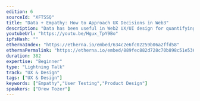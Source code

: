 ```yaml
---
edition: 6
sourceId: "XFTSSQ"
title: "Data + Empathy: How to Approach UX Decisions in Web3"
description: "Data has been useful in Web2 UX/UI design for quantifying user actions to understand what’s working and not working, but it doesn’t tell you why they’re doing that. When you pair participatory design with data design, you can get an effective picture of how and why people use the product. But, the problem is user research is becoming increasingly data heavy. Web3 enables more participatory design because people are aware of their data and are conscious of this type of exploitation."
youtubeUrl: "https://youtu.be/Hgux_TpY9Bo"
ipfsHash: ""
ethernaIndex: "https://etherna.io/embed/634c2e6fc02259b06a2ffd58"
ethernaPermalink: "https://etherna.io/embed/889fec882d728c70b898c51e536e6703f85651cb7356b8d01cfcfc092eecc297"
duration: 382
expertise: "Beginner"
type: "Lightning Talk"
track: "UX & Design"
tags: ["UX & Design"]
keywords: ["Empathy","User Testing","Product Design"]
speakers: ["Drew Tozer"]
---
```

